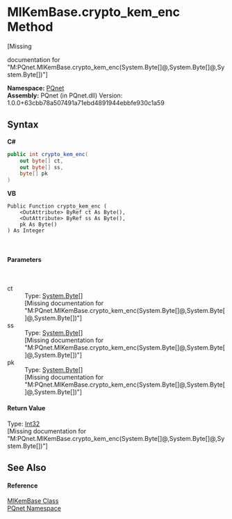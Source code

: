 # MlKemBase.crypto_kem_enc Method 
 

\[Missing <summary> documentation for "M:PQnet.MlKemBase.crypto_kem_enc(System.Byte[]@,System.Byte[]@,System.Byte[])"\]

**Namespace:**&nbsp;<a href="fc4f881f-e121-9cf0-ed49-65bf6b5a005d">PQnet</a><br />**Assembly:**&nbsp;PQnet (in PQnet.dll) Version: 1.0.0+63cbb78a507491a71ebd4891944ebbfe930c1a59

## Syntax

**C#**<br />
``` C#
public int crypto_kem_enc(
	out byte[] ct,
	out byte[] ss,
	byte[] pk
)
```

**VB**<br />
``` VB
Public Function crypto_kem_enc ( 
	<OutAttribute> ByRef ct As Byte(),
	<OutAttribute> ByRef ss As Byte(),
	pk As Byte()
) As Integer
```

<br />

#### Parameters
&nbsp;<dl><dt>ct</dt><dd>Type: <a href="https://docs.microsoft.com/dotnet/api/system.byte" target="_blank" rel="noopener noreferrer">System.Byte</a>[]<br />\[Missing <param name="ct"/> documentation for "M:PQnet.MlKemBase.crypto_kem_enc(System.Byte[]@,System.Byte[]@,System.Byte[])"\]</dd><dt>ss</dt><dd>Type: <a href="https://docs.microsoft.com/dotnet/api/system.byte" target="_blank" rel="noopener noreferrer">System.Byte</a>[]<br />\[Missing <param name="ss"/> documentation for "M:PQnet.MlKemBase.crypto_kem_enc(System.Byte[]@,System.Byte[]@,System.Byte[])"\]</dd><dt>pk</dt><dd>Type: <a href="https://docs.microsoft.com/dotnet/api/system.byte" target="_blank" rel="noopener noreferrer">System.Byte</a>[]<br />\[Missing <param name="pk"/> documentation for "M:PQnet.MlKemBase.crypto_kem_enc(System.Byte[]@,System.Byte[]@,System.Byte[])"\]</dd></dl>

#### Return Value
Type: <a href="https://docs.microsoft.com/dotnet/api/system.int32" target="_blank" rel="noopener noreferrer">Int32</a><br />\[Missing <returns> documentation for "M:PQnet.MlKemBase.crypto_kem_enc(System.Byte[]@,System.Byte[]@,System.Byte[])"\]

## See Also


#### Reference
<a href="048f1bfa-554d-653d-117e-4772fbe7d244">MlKemBase Class</a><br /><a href="fc4f881f-e121-9cf0-ed49-65bf6b5a005d">PQnet Namespace</a><br />